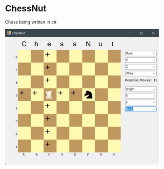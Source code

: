 # ChessNut
Chess being written in c#

<p float="left">
  <img src="assets/screenshots/screenshot4.png" width="600" />
</p>